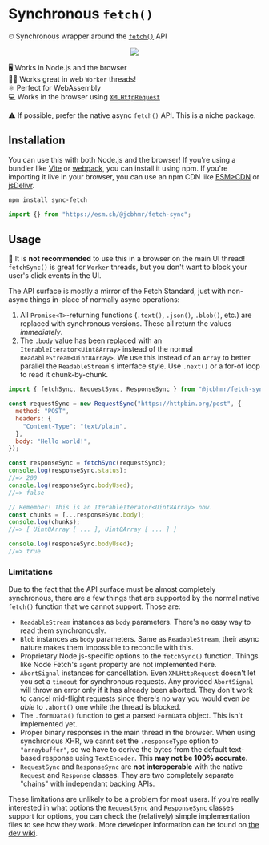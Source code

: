 # Synchronous `fetch()`

⏱ Synchronous wrapper around the [`fetch()`] API

<div align="center">

![](https://user-images.githubusercontent.com/61068799/233521706-1486b693-2275-4255-ae4d-50ae00abcc86.png)

</div>

🖥️ Works in Node.js and the browser \
👨‍🏭 Works great in web `Worker` threads! \
⚛️ Perfect for WebAssembly \
💻 Works in the browser using [`XMLHttpRequest`]

⚠️ If possible, prefer the native async `fetch()` API. This is a niche package.

## Installation

You can use this with both Node.js and the browser! If you're using a bundler
like [Vite] or [webpack], you can install it using npm. If you're importing it
live in your browser, you can use an npm CDN like [ESM>CDN] or [jsDelivr].

```sh
npm install sync-fetch
```

```js
import {} from "https://esm.sh/@jcbhmr/fetch-sync";
```

## Usage

🛑 It is **not recommended** to use this in a browser on the main UI thread!
`fetchSync()` is great for `Worker` threads, but you don't want to block your
user's click events in the UI.

The API surface is mostly a mirror of the Fetch Standard, just with non-async
things in-place of normally async operations:

1. All `Promise<T>`-returning functions (`.text()`, `.json()`, `.blob()`, etc.)
   are replaced with synchronous versions. These all return the values
   _immediately_.
2. The `.body` value has been replaced with an `IterableIterator<Uint8Array>`
   instead of the normal `ReadableStream<Uint8Array>`. We use this instead of an
   `Array` to better parallel the `ReadableStream`'s interface style. Use
   `.next()` or a for-of loop to read it chunk-by-chunk.

```js
import { fetchSync, RequestSync, ResponseSync } from "@jcbhmr/fetch-sync";

const requestSync = new RequestSync("https://httpbin.org/post", {
  method: "POST",
  headers: {
    "Content-Type": "text/plain",
  },
  body: "Hello world!",
});

const responseSync = fetchSync(requestSync);
console.log(responseSync.status);
//=> 200
console.log(responseSync.bodyUsed);
//=> false

// Remember! This is an IterableIterator<Uint8Array> now.
const chunks = [...responseSync.body];
console.log(chunks);
//=> [ Uint8Array [ ... ], Uint8Array [ ... ] ]

console.log(responseSync.bodyUsed);
//=> true
```

### Limitations

Due to the fact that the API surface must be almost completely synchronous,
there are a few things that are supported by the normal native `fetch()`
function that we cannot support. Those are:

- `ReadableStream` instances as `body` parameters. There's no easy way to read
  them synchronously.
- `Blob` instances as `body` parameters. Same as `ReadableStream`, their async
  nature makes them impossible to reconcile with this.
- Proprietary Node.js-specific options to the `fetchSync()` function. Things
  like Node Fetch's `agent` property are not implemented here.
- `AbortSignal` instances for cancellation. Even `XMLHttpRequest` doesn't let
  you set a `timeout` for synchronous requests. Any provided `AbortSignal` will
  throw an error only if it has already been aborted. They don't work to cancel
  mid-flight requests since there's no way you would even _be able_ to
  `.abort()` one while the thread is blocked.
- The `.formData()` function to get a parsed `FormData` object. This isn't
  implemented yet.
- Proper binary responses in the main thread in the browser. When using
  synchronous XHR, we cannt set the `.responseType` option to `"arraybuffer"`,
  so we have to derive the bytes from the default text-based response using
  `TextEncoder`. This **may not be 100% accurate**.
- `RequestSync` and `ResponseSync` are **not interoperable** with the native
  `Request` and `Response` classes. They are two completely separate "chains"
  with independant backing APIs.

These limitations are unlikely to be a problem for most users. If you're really
interested in what options the `RequestSync` and `ResponseSync` classes support
for options, you can check the (relatively) simple implementation files to see
how they work. More developer information can be found on [the dev wiki].

<!-- prettier-ignore-start -->
[the dev wiki]: https://github.com/jcbhmr/fetch-sync/wiki
[`fetch()`]: https://developer.mozilla.org/en-US/docs/Web/API/fetch
[`xmlhttprequest`]: https://developer.mozilla.org/en-US/docs/Web/API/XMLHttpRequest
[esm>cdn]: https://esm.sh/
[jsdelivr]: https://www.jsdelivr.com/esm
[vite]: https://vitejs.dev/
[webpack]: https://webpack.js.org/
<!-- prettier-ignore-end -->
